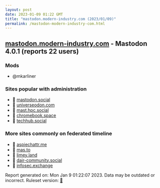 ```yaml
---
layout: post
date: 2023-01-09 01:22 GMT
title: "mastodon.modern-industry.com (2023/01/09)"
permalink: /mastodon-modern-industry-com.html
---
```



## [mastodon.modern-industry.com](https://mastodon.modern-industry.com) - Mastodon 4.0.1 (reports 22 users)

### Mods
 * @mkarliner

### Sites popular with administration

* 🐘 [mastodon.social](/mastodon-social.html)
* 🐘 [universeodon.com](/universeodon-com.html)
* 🐘 [mast.hpc.social](/mast-hpc-social.html)
* 🐘 [chromebook.space](/chromebook-space.html)
* 🐘 [techhub.social](/techhub-social.html)

### More sites commonly on federated timeline

* 🐘 [aspiechattr.me](/aspiechattr-me.html)
* 🐘 [mas.to](/mas-to.html)
* 🐘 [limey.land](/limey-land.html)
* 🐘 [dair-community.social](/dair-community-social.html)
* 🐘 [infosec.exchange](/infosec-exchange.html)

Report generated on: Mon Jan  9 01:22:07 2023. Data may be outdated or incorrect.
Ruleset version: [🏀](/version-basketball)
